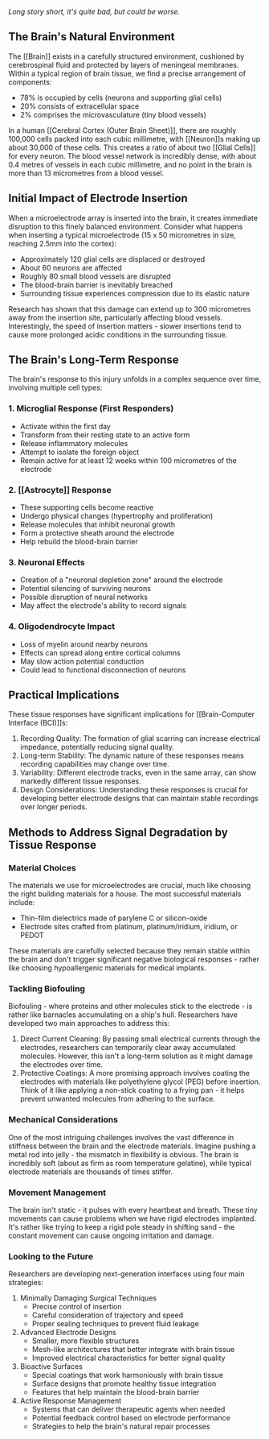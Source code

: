 *Long story short, it's quite bad, but could be worse.*

## The Brain's Natural Environment

The [[Brain]] exists in a carefully structured environment, cushioned by cerebrospinal fluid and protected by layers of meningeal membranes. Within a typical region of brain tissue, we find a precise arrangement of components:

- 78% is occupied by cells (neurons and supporting glial cells)
- 20% consists of extracellular space
- 2% comprises the microvasculature (tiny blood vessels)

In a human [[Cerebral Cortex (Outer Brain Sheet)]], there are roughly 100,000 cells packed into each cubic millimetre, with [[Neuron]]s making up about 30,000 of these cells. This creates a ratio of about two [[Glial Cells]] for every neuron. The blood vessel network is incredibly dense, with about 0.4 metres of vessels in each cubic millimetre, and no point in the brain is more than 13 micrometres from a blood vessel.

## Initial Impact of Electrode Insertion

When a microelectrode array is inserted into the brain, it creates immediate disruption to this finely balanced environment. Consider what happens when inserting a typical microelectrode (15 x 50 micrometres in size, reaching 2.5mm into the cortex):

- Approximately 120 glial cells are displaced or destroyed
- About 60 neurons are affected
- Roughly 80 small blood vessels are disrupted
- The blood-brain barrier is inevitably breached
- Surrounding tissue experiences compression due to its elastic nature

Research has shown that this damage can extend up to 300 micrometres away from the insertion site, particularly affecting blood vessels. Interestingly, the speed of insertion matters - slower insertions tend to cause more prolonged acidic conditions in the surrounding tissue.

## The Brain's Long-Term Response

The brain's response to this injury unfolds in a complex sequence over time, involving multiple cell types:

### 1. Microglial Response (First Responders)

- Activate within the first day
- Transform from their resting state to an active form
- Release inflammatory molecules
- Attempt to isolate the foreign object
- Remain active for at least 12 weeks within 100 micrometres of the electrode

### 2. [[Astrocyte]] Response

- These supporting cells become reactive
- Undergo physical changes (hypertrophy and proliferation)
- Release molecules that inhibit neuronal growth
- Form a protective sheath around the electrode
- Help rebuild the blood-brain barrier

### 3. Neuronal Effects

- Creation of a "neuronal depletion zone" around the electrode
- Potential silencing of surviving neurons
- Possible disruption of neural networks
- May affect the electrode's ability to record signals

### 4. Oligodendrocyte Impact

- Loss of myelin around nearby neurons
- Effects can spread along entire cortical columns
- May slow action potential conduction
- Could lead to functional disconnection of neurons

## Practical Implications

These tissue responses have significant implications for [[Brain-Computer Interface (BCI)]]s:

1. Recording Quality: The formation of glial scarring can increase electrical impedance, potentially reducing signal quality.
2. Long-term Stability: The dynamic nature of these responses means recording capabilities may change over time.
3. Variability: Different electrode tracks, even in the same array, can show markedly different tissue responses.
4. Design Considerations: Understanding these responses is crucial for developing better electrode designs that can maintain stable recordings over longer periods.

## Methods to Address Signal Degradation by Tissue Response

### Material Choices

The materials we use for microelectrodes are crucial, much like choosing the right building materials for a house. The most successful materials include:

- Thin-film dielectrics made of parylene C or silicon-oxide
- Electrode sites crafted from platinum, platinum/iridium, iridium, or PEDOT

These materials are carefully selected because they remain stable within the brain and don't trigger significant negative biological responses - rather like choosing hypoallergenic materials for medical implants.

### Tackling Biofouling

Biofouling - where proteins and other molecules stick to the electrode - is rather like barnacles accumulating on a ship's hull. Researchers have developed two main approaches to address this:

1. Direct Current Cleaning: By passing small electrical currents through the electrodes, researchers can temporarily clear away accumulated molecules. However, this isn't a long-term solution as it might damage the electrodes over time.
2. Protective Coatings: A more promising approach involves coating the electrodes with materials like polyethylene glycol (PEG) before insertion. Think of it like applying a non-stick coating to a frying pan - it helps prevent unwanted molecules from adhering to the surface.

### Mechanical Considerations

One of the most intriguing challenges involves the vast difference in stiffness between the brain and the electrode materials. Imagine pushing a metal rod into jelly - the mismatch in flexibility is obvious. The brain is incredibly soft (about as firm as room temperature gelatine), while typical electrode materials are thousands of times stiffer.

### Movement Management

The brain isn't static - it pulses with every heartbeat and breath. These tiny movements can cause problems when we have rigid electrodes implanted. It's rather like trying to keep a rigid pole steady in shifting sand - the constant movement can cause ongoing irritation and damage.

### Looking to the Future

Researchers are developing next-generation interfaces using four main strategies:

1. Minimally Damaging Surgical Techniques
    - Precise control of insertion
    - Careful consideration of trajectory and speed
    - Proper sealing techniques to prevent fluid leakage
2. Advanced Electrode Designs
    - Smaller, more flexible structures
    - Mesh-like architectures that better integrate with brain tissue
    - Improved electrical characteristics for better signal quality
3. Bioactive Surfaces
    - Special coatings that work harmoniously with brain tissue
    - Surface designs that promote healthy tissue integration
    - Features that help maintain the blood-brain barrier
4. Active Response Management
    - Systems that can deliver therapeutic agents when needed
    - Potential feedback control based on electrode performance
    - Strategies to help the brain's natural repair processes
